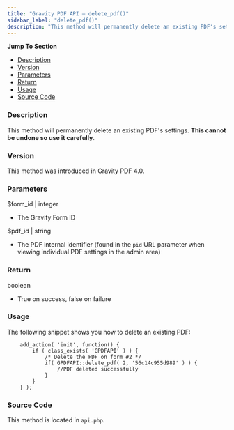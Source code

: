 ```yaml
---
title: "Gravity PDF API – delete_pdf()"
sidebar_label: "delete_pdf()"
description: "This method will permanently delete an existing PDF's settings. This cannot be undone so use it carefully."
---
```


**Jump To Section**

-   [Description](#description)
-   [Version](#version)
-   [Parameters](#parameters)
-   [Return](#return)
-   [Usage](#usage)
-   [Source Code](#source-code)

### Description 

This method will permanently delete an existing PDF's settings. **This cannot be undone so use it carefully**.

### Version 

This method was introduced in Gravity PDF 4.0.

### Parameters 

$form\_id \| integer
* The Gravity Form ID

$pdf\_id \| string
* The PDF internal identifier (found in the `pid` URL parameter when viewing individual PDF settings in the admin area)

### Return 

boolean
* True on success, false on failure

### Usage 

The following snippet shows you how to delete an existing PDF:

```
    add_action( 'init', function() {
        if ( class_exists( 'GPDFAPI' ) ) {
            /* Delete the PDF on form #2 */
            if( GPDFAPI::delete_pdf( 2, '56c14c955d989' ) ) {
                //PDF deleted successfully
            }
        }
    } );
```

### Source Code 

This method is located in `api.php`.

